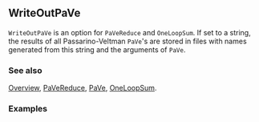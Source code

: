 ## WriteOutPaVe

`WriteOutPaVe` is an option for `PaVeReduce` and `OneLoopSum`. If set to a string, the results of all Passarino-Veltman `PaVe`'s are stored in files with names generated from this string and the arguments of `PaVe`.

### See also

[Overview](Extra/FeynCalc.md), [PaVeReduce](PaVeReduce.md), [PaVe](PaVe.md), [OneLoopSum](OneLoopSum.md).

### Examples
